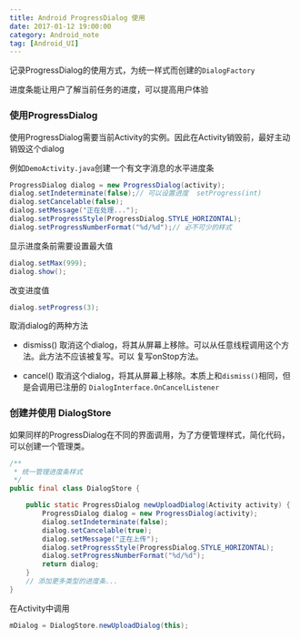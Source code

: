 ```yaml
---
title: Android ProgressDialog 使用
date: 2017-01-12 19:00:00
category: Android_note
tag: [Android_UI]
---
```


记录ProgressDialog的使用方式，为统一样式而创建的`DialogFactory`

进度条能让用户了解当前任务的进度，可以提高用户体验

### 使用ProgressDialog

使用ProgressDialog需要当前Activity的实例。因此在Activity销毁前，最好主动销毁这个dialog

例如`DemoActivity.java`创建一个有文字消息的水平进度条
```java
ProgressDialog dialog = new ProgressDialog(activity);
dialog.setIndeterminate(false);// 可以设置进度  setProgress(int)
dialog.setCancelable(false);
dialog.setMessage("正在处理...");
dialog.setProgressStyle(ProgressDialog.STYLE_HORIZONTAL);
dialog.setProgressNumberFormat("%d/%d");// 必不可少的样式
```

显示进度条前需要设置最大值
```java
dialog.setMax(999);
dialog.show();
```

改变进度值
```java
dialog.setProgress(3);
```

取消dialog的两种方法

- dismiss()
取消这个dialog，将其从屏幕上移除。可以从任意线程调用这个方法。此方法不应该被复写。可以
复写onStop方法。

- cancel()
取消这个dialog，将其从屏幕上移除。本质上和`dismiss()`相同，但是会调用已注册的
`DialogInterface.OnCancelListener`

### 创建并使用 DialogStore
如果同样的ProgressDialog在不同的界面调用，为了方便管理样式，简化代码，可以创建一个管理类。

```java
/**
 * 统一管理进度条样式
 */
public final class DialogStore {

    public static ProgressDialog newUploadDialog(Activity activity) {
        ProgressDialog dialog = new ProgressDialog(activity);
        dialog.setIndeterminate(false);
        dialog.setCancelable(true);
        dialog.setMessage("正在上传");
        dialog.setProgressStyle(ProgressDialog.STYLE_HORIZONTAL);
        dialog.setProgressNumberFormat("%d/%d");
        return dialog;
    }
    // 添加更多类型的进度条...    
}
```

在Activity中调用
```java
mDialog = DialogStore.newUploadDialog(this);
```

